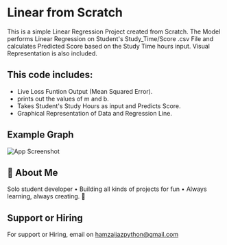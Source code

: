 
# Linear from Scratch

This is a simple Linear Regression Project created from Scratch. The Model performs Linear Regression on Student's Study_Time/Score .csv File and calculates Predicted Score based on the Study Time hours input. Visual Representation is also included.


## This code includes:

- Live Loss Funtion Output (Mean Squared Error).
- prints out the values of m and b.
- Takes Student's Study Hours as input and Predicts Score.
- Graphical Representation of Data and Regression Line.


## Example Graph

![App Screenshot](https://github.com/user-attachments/assets/a9749898-0288-4138-a76e-7fa6cbcabc3f)


## 🚀 About Me
Solo student developer • Building all kinds of projects for fun • Always learning, always creating. 🚀


## Support or Hiring

For support or Hiring, email on hamzaijazpython@gmail.com

